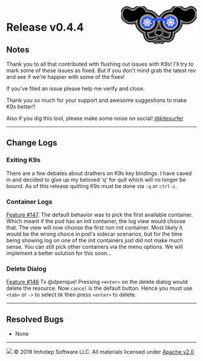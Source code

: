 <img src="https://raw.githubusercontent.com/derailed/k9s/master/assets/k9s_small.png" align="right" width="200" height="auto"/>

# Release v0.4.4

## Notes

Thank you to all that contributed with flushing out issues with K9s! I'll try
to mark some of these issues as fixed. But if you don't mind grab the latest
rev and see if we're happier with some of the fixes!

If you've filed an issue please help me verify and close.

Thank you so much for your support and awesome suggestions to make K9s better!!

Also if you dig this tool, please make some noise on social! [@kitesurfer](https://twitter.com/kitesurfer)

---

## Change Logs

### Exiting K9s

  There are a few debates about drathers on K9s key bindings. I have caved in
  and decided to give up my beloved 'q' for quit which will no longer be bound. As of this release quitting K9s must be done via `:q` or `ctrl-c`.

### Container Logs

  [Feature #147](https://github.com/zloom/k9s/issues/147). The default behavior was to pick the first available container. Which meant if the pod has an init container, the log view would choose that.
  The view will now choose the first non init container. Most likely it
  would be the wrong choice in pod's sidecar scenarios, but for the time
  being showing log on one of the init containers just did not make much sense. You can still pick other containers via the menu options. We will implement a better solution for this soon...

### Delete Dialog

  [Feature #146](https://github.com/zloom/k9s/issues/146) Tx @dperique!
  Pressing `<enter>` on the delete dialog would delete the resource. Now
  `cancel` is the default button. Hence you must use `<tab>` or `->` to
  select `OK` then press `<enter>` to delete.

---

## Resolved Bugs

+ None

---

<img src="https://raw.githubusercontent.com/derailed/k9s/master/assets/imhotep_logo.png" width="32" height="auto"/> © 2019 Imhotep Software LLC. All materials licensed under [Apache v2.0](http://www.apache.org/licenses/LICENSE-2.0)
